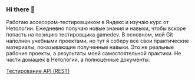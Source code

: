 ### Hi there 👋

Работаю ассесором-тестировщиком в Яндекс и изучаю курс от Нетологии. Ежедневно получаю новые знания и навыки, чтобы вскоре попасть на позицию тестировщика gamedev.
В основном, мой Git наполнен учебными проектами, но тут я соберу все свои практические материалы, показывающие полученные навыки.
Это не реальные рабочие проекты, а результаты моей самостоятельной практики. Не части домашек в Нетологии, а полноценные документы.  

[Тестирование API (REST)](https://github.com/DmitryMikita/APIcollections)  



